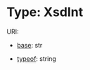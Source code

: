 # Type: XsdInt



URI: []()

* [base](https://w3id.org/linkml/base): str



* [typeof](https://w3id.org/linkml/typeof): string








